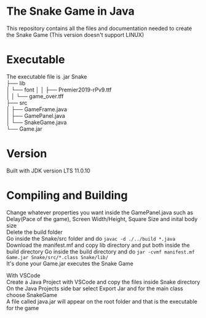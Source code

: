 # The Snake Game in Java
This repository contains all the files and documentation needed to create the Snake Game (This version doesn't support LINUX)
# Executable
The executable file is .jar
Snake   
├── lib  
│   └── font
│   │   ├── Premier2019-rPv9.ttf  
│   │   └── game_over.tff  
├── src  
│   ├── GameFrame.java  
│   ├── GamePanel.java  
│   └── SnakeGame.java  
└── Game.jar
 
# Version
Built with JDK version LTS 11.0.10  

# Compiling and Building
Change whatever properties you want inside the GamePanel.java such as Delay(Pace of the game), Screen Width/Height, Square Size and inital body size  
Delete the build folder  
Go inside the Snake/src folder and do `javac -d ./../build *.java`  
Download the manifest.mf and copy lib directory and put both inside the build directory
Go inside the build directory and do `jar -cvmf manifest.mf Game.jar Snake/src/*.class Snake/lib/`  
It's done your Game.jar executes the Snake Game  
  
With VSCode  
Create a Java Project with VSCode and copy the files inside Snake directory  
On the Java Projects side bar select Export Jar and for the main class choose SnakeGame  
A file called java.jar will appear on the root folder and that is the executable for the game  